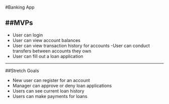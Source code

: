 #Banking App

##MVPs
--------------
- User can login
- User can view account balances
- User can view transaction history for accounts
 -User can conduct transfers between accounts they own
- User can fill out a loan application
----------
##Stretch Goals
- New user can register for an account
- Manager can approve or deny loan applications
- Users can see current loan history
- Users can make payments for loans
